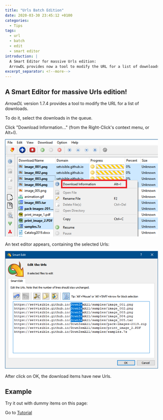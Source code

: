 ```yaml
---
title: "Urls Batch Edition"
date: 2020-03-30 23:45:12 +0100
categories:
  - Tips
tags:
  - url
  - batch
  - edit
  - smart editor
introduction: |
  A Smart Editor for massive Urls edition:
  ArrowDL provides now a tool to modify the URL for a list of downloads.
excerpt_separator: <!--more-->
---
```


## A Smart Editor for massive Urls edition!

*ArrowDL* version 1.7.4 provides a tool to modify the URL for a list of downloads.

<!--more-->

To do it, select the downloads in the queue.

Click "Download Information..." (from the Right-Click's context menu, or Alt+I).

![Batch editing](/assets/images/1.7/batch_editing_01.png)

An text editor appears, containing the selected Urls:

![Batch editing](/assets/images/1.7/batch_editing_02.png)

After click on OK, the download items have new Urls.


## Example

Try it out with dummy items on this page:

Go to [Tutorial](https://www.arrow-dl.com/ArrowDL/category/tutorial.html)
